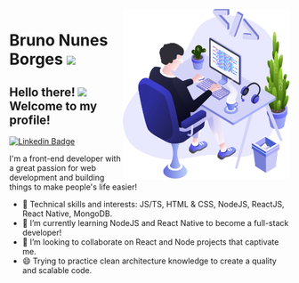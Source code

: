 <img align="right" src="https://github.com/brnborges/brnborges/blob/main/illustration.png" width="300"/>

# Bruno Nunes Borges <img src="https://github.com/TheDudeThatCode/TheDudeThatCode/blob/master/Assets/Rocket.gif" width="50px">

## Hello there! <img src="https://github.com/TheDudeThatCode/TheDudeThatCode/blob/master/Assets/Hi.gif" width="29px"> Welcome to my profile!

[![Linkedin Badge](https://img.shields.io/badge/-LinkedIn-blue?style=flat-square&logo=Linkedin&logoColor=white&link=https://www.linkedin.com/in/brnborges/https://www.linkedin.com/in/brnborges/)](https://www.linkedin.com/in/brnborges/)

I'm a front-end developer with a great passion for web development and building things to make people's life easier!

- :rocket: Technical skills and interests: JS/TS, HTML & CSS, NodeJS, ReactJS, React Native, MongoDB.
- 🌱 I’m currently learning NodeJS and React Native to become a full-stack developer!
- 👯 I’m looking to collaborate on React and Node projects that captivate me.
- 😄 Trying to practice clean architecture knowledge to create a quality and scalable code.
